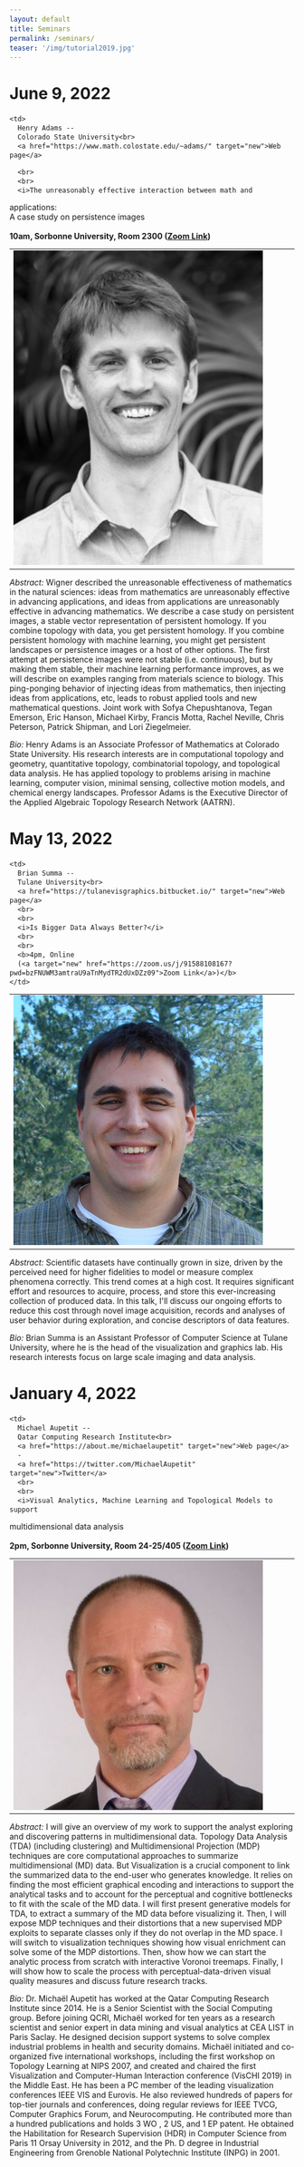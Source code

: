 ```yaml
---
layout: default
title: Seminars
permalink: /seminars/
teaser: '/img/tutorial2019.jpg'
---
```


<a name="adams22"></a>
# June 9, 2022
<table>
  <tr>
    <td width="20%">
      <img width="90%" src="/img/adams2022.png">
    </td>

<!--     <td width="10px" /> -->

    <td>
      Henry Adams -- 
      Colorado State University<br>
      <a href="https://www.math.colostate.edu/~adams/" target="new">Web page</a>
<!--       - -->
<!--       <a href="https://twitter.com/JulienTierny" target="new">Twitter</a> -->
      <br>
      <br>
      <i>The unreasonably effective interaction between math and
applications:<br> A case study on persistence images</i>
      <br>
      <br>
      <b>10am, Sorbonne University, Room 2300
      (<a target="new" href="https://zoom.us/j/91588108167?pwd=bzFNUWM3amtraU9aTnMydTR2dUxDZz09">Zoom Link</a>)
      </b>
    </td>
  </tr>
</table>

*Abstract:* Wigner described the unreasonable effectiveness of mathematics in
the natural sciences: ideas from mathematics are unreasonably effective in
advancing applications, and ideas from applications are unreasonably
effective in advancing mathematics. We describe a case study on persistent
images, a stable vector representation of persistent homology. If you
combine topology with data, you get persistent homology. If you combine
persistent homology with machine learning, you might get persistent
landscapes or persistence images or a host of other options. The first
attempt at persistence images were not stable (i.e. continuous), but by
making them stable, their machine learning performance improves, as we will
describe on examples ranging from materials science to biology. This
ping-ponging behavior of injecting ideas from mathematics, then injecting
ideas from applications, etc, leads to robust applied tools and new
mathematical questions. Joint work with Sofya Chepushtanova, Tegan Emerson,
Eric Hanson, Michael Kirby, Francis Motta, Rachel Neville, Chris Peterson,
Patrick Shipman, and Lori Ziegelmeier.

*Bio:* Henry Adams is an Associate Professor of Mathematics at Colorado State
University. His research interests are in computational topology and
geometry, quantitative topology, combinatorial topology, and topological
data analysis. He has applied topology to problems arising in machine
learning, computer vision, minimal sensing, collective motion models, and
chemical energy landscapes. Professor Adams is the Executive Director of
the Applied Algebraic Topology Research Network (AATRN).

<a name="summa22"></a>
# May 13, 2022
<table>
  <tr>
    <td width="20%">
      <img width="90%" src="/img/summa2022.jpg">
    </td>

<!--     <td width="10px" /> -->

    <td>
      Brian Summa -- 
      Tulane University<br>
      <a href="https://tulanevisgraphics.bitbucket.io/" target="new">Web page</a>
      <br>
      <br>
      <i>Is Bigger Data Always Better?</i>
      <br>
      <br>
      <b>4pm, Online
      (<a target="new" href="https://zoom.us/j/91588108167?pwd=bzFNUWM3amtraU9aTnMydTR2dUxDZz09">Zoom Link</a>)</b>
    </td>
  </tr>
</table>

*Abstract:* 
Scientific datasets have continually grown in size, driven by the perceived need for higher fidelities to model or measure complex phenomena correctly. This trend comes at a high cost. It requires significant effort and resources to acquire, process, and store this ever-increasing collection of produced data. In this talk, I'll discuss our ongoing efforts to reduce this cost through novel image acquisition, records and analyses of user behavior during exploration, and concise descriptors of data features.

*Bio:* Brian Summa is an Assistant Professor of Computer Science at Tulane University, where he is the head of the visualization and graphics lab. His research interests 
focus on large scale imaging and data analysis.

<a name="aupetit22"></a>
# January 4, 2022
<table>
  <tr>
    <td width="20%">
      <img width="90%" src="/img/aupetit2022.jpg">
    </td>

<!--     <td width="10px" /> -->

    <td>
      Michael Aupetit -- 
      Qatar Computing Research Institute<br>
      <a href="https://about.me/michaelaupetit" target="new">Web page</a>
      -
      <a href="https://twitter.com/MichaelAupetit" target="new">Twitter</a>
      <br>
      <br>
      <i>Visual Analytics, Machine Learning and Topological Models to support 
multidimensional data analysis</i>
      <br>
      <br>
      <b>2pm, Sorbonne University, Room 24-25/405
      (<a target="new" href="https://zoom.us/j/91588108167?pwd=bzFNUWM3amtraU9aTnMydTR2dUxDZz09">Zoom Link</a>)
      </b>
    </td>
  </tr>
</table>

*Abstract:* I will give an overview of my work to support the analyst exploring and 
discovering patterns in multidimensional data.
Topology Data Analysis (TDA) (including clustering) and Multidimensional 
Projection (MDP) techniques are core computational approaches to 
summarize multidimensional (MD) data. But Visualization is a crucial 
component to link the summarized data to the end-user who generates 
knowledge. It relies on finding the most efficient graphical encoding 
and interactions to support the analytical tasks and to account for the 
perceptual and cognitive bottlenecks to fit with the scale of the MD 
data.
I will first present generative models for TDA, to extract a summary of 
the MD data before visualizing it. Then, I will expose MDP techniques 
and their distortions that a new supervised MDP exploits to separate 
classes only if they do not overlap in the MD space. I will switch to 
visualization techniques showing how visual enrichment can solve some of 
the MDP distortions. Then, show how we can start the analytic process 
from scratch with interactive Voronoi treemaps. Finally, I will show how 
to scale the process with perceptual-data-driven visual quality measures 
and discuss future research tracks.

*Bio:* Dr. Michaël Aupetit has worked at the Qatar Computing Research Institute 
since 2014. He is a Senior Scientist with the Social Computing group.
Before joining QCRI, Michaël worked for ten years as a research 
scientist and senior expert in data mining and visual analytics at CEA 
LIST in Paris Saclay. He designed decision support systems to solve 
complex industrial problems in health and security domains.
Michaël initiated and co-organized five international workshops, 
including the first workshop on Topology Learning at NIPS 2007, and 
created and chaired the first Visualization and Computer-Human 
Interaction conference (VisCHI 2019) in the Middle East. He has been a 
PC member of the leading visualization conferences IEEE VIS and Eurovis. 
He also reviewed hundreds of papers for top-tier journals and 
conferences, doing regular reviews for IEEE TVCG, Computer Graphics 
Forum, and Neurocomputing. He contributed more than a hundred 
publications and holds 3 WO , 2 US, and 1 EP patent. He obtained the 
Habilitation for Research Supervision (HDR) in Computer Science from 
Paris 11 Orsay University in 2012,  and the Ph. D degree in Industrial 
Engineering from Grenoble National Polytechnic Institute (INPG) in 2001.
